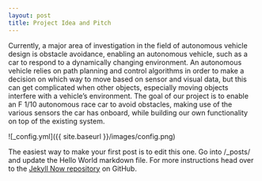 ```yaml
---
layout: post
title: Project Idea and Pitch
---
```


Currently, a major area of investigation in the field of autonomous vehicle design is obstacle avoidance, enabling an autonomous vehicle, such as a car to respond to a dynamically changing environment. An autonomous vehicle relies on path planning and control algorithms in order to make a decision on which way to move based on sensor and visual data, but this can get complicated when other objects, especially moving objects interfere with a vehicle’s environment. The goal of our project is to enable an F 1/10 autonomous race car to avoid obstacles, making use of the various sensors the car has onboard, while building our own functionality on top of the existing system.


![_config.yml]({{ site.baseurl }}/images/config.png)

The easiest way to make your first post is to edit this one. Go into /_posts/ and update the Hello World markdown file. For more instructions head over to the [Jekyll Now repository](https://github.com/barryclark/jekyll-now) on GitHub.
